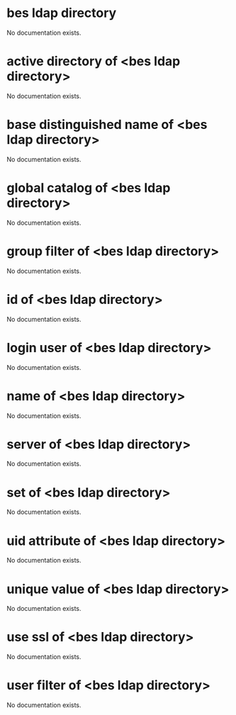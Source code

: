 # bes ldap directory

No documentation exists.

# active directory of &lt;bes ldap directory&gt;

No documentation exists.

# base distinguished name of &lt;bes ldap directory&gt;

No documentation exists.

# global catalog of &lt;bes ldap directory&gt;

No documentation exists.

# group filter of &lt;bes ldap directory&gt;

No documentation exists.

# id of &lt;bes ldap directory&gt;

No documentation exists.

# login user of &lt;bes ldap directory&gt;

No documentation exists.

# name of &lt;bes ldap directory&gt;

No documentation exists.

# server of &lt;bes ldap directory&gt;

No documentation exists.

# set of &lt;bes ldap directory&gt;

No documentation exists.

# uid attribute of &lt;bes ldap directory&gt;

No documentation exists.

# unique value of &lt;bes ldap directory&gt;

No documentation exists.

# use ssl of &lt;bes ldap directory&gt;

No documentation exists.

# user filter of &lt;bes ldap directory&gt;

No documentation exists.
